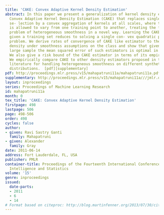 ```yaml
---
title: 'CAKE: Convex Adaptive Kernel Density Estimation'
abstract: In this paper we present a generalization of kernel density estimation called
  Convex Adaptive Kernel Density Estimation (CAKE) that replaces single bandwidth
  se- lection by a convex aggregation of kernels at all scales, where the convex aggregation
  is allowed to vary from one training point to another, treating the fundamental
  problem of heterogeneous smoothness in a novel way. Learning the CAKE estimator
  given a training set reduces to solving a single con- vex quadratic programming
  problem. We derive rates of convergence of CAKE like estimator to the true underlying
  density under smoothness assumptions on the class and show that given a sufficiently
  large sample the mean squared error of such estimators is optimal in a minimax sense.
  We also give a risk bound of the CAKE estimator in terms of its empirical risk.
  We empirically compare CAKE to other density estimators proposed in the statistics
  literature for handling heterogeneous smoothness on different synthetic and natural
  distributions.  [pdf][supplementary]
pdf: http://proceedings.mlr.press/v15/mahapatruni11a/mahapatruni11a.pdf
supplementary: http://proceedings.mlr.press/v15/mahapatruni11a///jmlr.org/proceedings/papers/v15/mahapatruni11a/mahapatruni11aSupple.pdf
layout: inproceedings
series: Proceedings of Machine Learning Research
id: mahapatruni11a
month: 0
tex_title: 'CAKE: Convex Adaptive Kernel Density Estimation'
firstpage: 498
lastpage: 506
page: 498-506
order: 498
cycles: false
author:
- given: Ravi Sastry Ganti
  family: Mahapatruni
- given: Alexander
  family: Gray
date: 2011-06-14
address: Fort Lauderdale, FL, USA
publisher: PMLR
container-title: Proceedings of the Fourteenth International Conference on Artificial
  Intelligence and Statistics
volume: '15'
genre: inproceedings
issued:
  date-parts:
  - 2011
  - 6
  - 14
# Format based on citeproc: http://blog.martinfenner.org/2013/07/30/citeproc-yaml-for-bibliographies/
---
```

